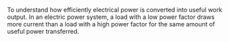 To understand how efficiently electrical power is converted into useful work output. In an electric power system, a load with a low power factor draws more current than a load with a high power factor for the same amount of useful power transferred. <br>